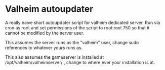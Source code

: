 # Valheim autoupdater
A really naive short autoupdater script for valheim dedicated server. Run via cron as root and set permissions of the script to root:root 750 so that it cannot be modified by the server user.

This assumes the server runs as the "valheim" user, change sudo references to whatever yours runs as.

This also assumes the gameserver is installed at /opt/valheim/valheimserver/ , change to where ever your installation is at.
